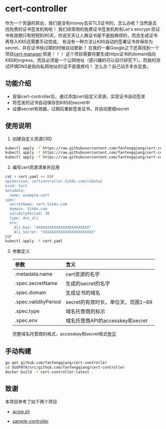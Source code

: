 # cert-controller

作为一个苦逼的屌丝，我们是没有money去买TLS证书的，怎么办呢？当然是去找免费的证书签发机构啦！
我们经常用的免费证书签发机构有Let's encrypt.但证书有效期只有短短的90天，你说天天让人换证书是不是挺麻烦的，而且生成证书再导入K8S还需要手动完成。
有没有一种方法让K8S自动的签署证书并保存为secret，并在证书快过期的时候自动更新？
在我的一番Google之下还真找到一个项目[cert-manager](https://github.com/jetstack/cert-manager),但是！！！
这个项目需要将要生成https证书的domain指向K8S的ingress，而且必须是一个公网地址（感兴趣的可以自行研究下）。而我的测试环境DNS是指向私网地址的!这不是蛋疼吗！
怎么办？自己动手丰衣足食。

## 功能介绍

- 安装cert-controller后，通过添加cert自定义资源，实现证书自动签发
- 将签发的证书自动保存到K8S的secret中
- 设置secret有效器，过期后重新签发证书，并自动更细secret

## 使用说明

1. 创建自定义资源CRD

```bash
kubectl apply -f https://raw.githubusercontent.com/fanfengqiang/cert-controller/master/deploy/cert-controller-rbac.yaml
kubectl apply -f https://raw.githubusercontent.com/fanfengqiang/cert-controller/master/deploy/cert-controller-deploy.yaml
kubectl apply -f https://raw.githubusercontent.com/fanfengqiang/cert-controller/master/deploy/crd.yaml
```
2. 编写cert资源清单并应用

```bash
cat > cert.yaml << EOF
apiVersion: certcontroller.5ik8s.com/v1beta1
kind: Cert
metadata:
  name: example-cert
spec:
  secretName: cert-5ik8s.com
  domain: 5ik8s.com
  validityPeriod: 30
  type: dns_ali
  env:
    Ali_Key: "XXXXXXXXXXXXXXXXXXXXXXXX"
    Ali_Secret: "XXXXXXXXXXXXXXXXXXXXXXX"
EOF
kubectl apply -f cert.yaml
```
3. 参数定义

   | 参数                 | 含义                               |
   | :------------------- | :--------------------------------- |
   | .metadata.name       | cert资源的名字                     |
   | .spec.secretName     | 生成的secret的名字                 |
   | .spec.domain         | 生成证书的域名                     |
   | .spec.validityPeriod | secret的有效时长，单位天，范围1~89 |
   | .spec.type           | 域名托管商的标示                   |
   | .spec.env            | 域名托管商API的accesskey和secret   |

   完整域名托管商的格式，accesskey和secret格式[参见](https://github.com/fanfengqiang/cert-controller/blob/master/docs/dnsapi.md)

## 手动构建

```bash
go get github.com/fanfengqiang/cert-controller
cd $GOPATH/src/github.com/fanfengqiang/cert-controller
docker build -t cert-controller:latest .
```

## 致谢

本项目参考了如下两个项目

- [acme.sh](https://github.com/Neilpang/acme.sh)

- [sample-controller](<https://github.com/kubernetes/sample-controller>)